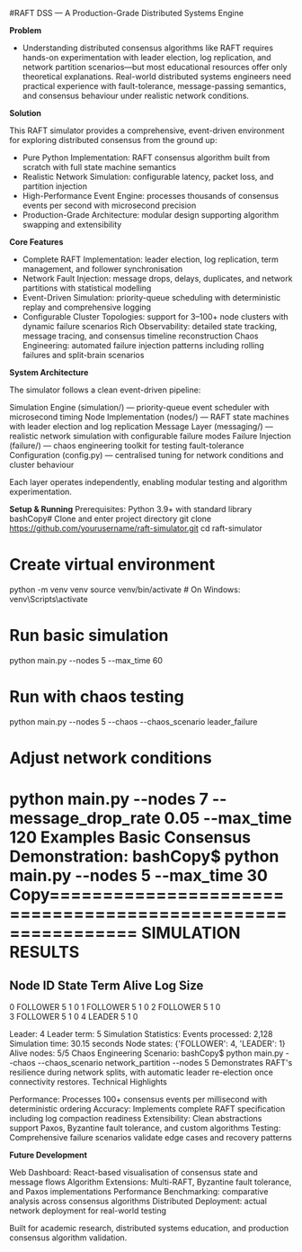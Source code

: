 
#RAFT DSS — A Production-Grade Distributed Systems Engine

**Problem**
 - Understanding distributed consensus algorithms like RAFT requires hands-on experimentation with leader election, log replication, and network partition scenarios—but most educational resources offer only theoretical explanations.
Real-world distributed systems engineers need practical experience with fault-tolerance, message-passing semantics, and consensus behaviour under realistic network conditions.

**Solution**

This RAFT simulator provides a comprehensive, event-driven environment for exploring distributed consensus from the ground up:

 - Pure Python Implementation: RAFT consensus algorithm built from scratch with full state machine semantics
 - Realistic Network Simulation: configurable latency, packet loss, and partition injection
 - High-Performance Event Engine: processes thousands of consensus events per second with microsecond precision
 - Production-Grade Architecture: modular design supporting algorithm swapping and extensibility

**Core Features**

 - Complete RAFT Implementation: leader election, log replication, term management, and follower synchronisation
 - Network Fault Injection: message drops, delays, duplicates, and network partitions with statistical modelling
 - Event-Driven Simulation: priority-queue scheduling with deterministic replay and comprehensive logging
 - Configurable Cluster Topologies: support for 3–100+ node clusters with dynamic failure scenarios
Rich Observability: detailed state tracking, message tracing, and consensus timeline reconstruction
Chaos Engineering: automated failure injection patterns including rolling failures and split-brain scenarios

**System Architecture**

The simulator follows a clean event-driven pipeline:

Simulation Engine (simulation/) — priority-queue event scheduler with microsecond timing
Node Implementation (nodes/) — RAFT state machines with leader election and log replication
Message Layer (messaging/) — realistic network simulation with configurable failure modes
Failure Injection (failure/) — chaos engineering toolkit for testing fault-tolerance
Configuration (config.py) — centralised tuning for network conditions and cluster behaviour

Each layer operates independently, enabling modular testing and algorithm experimentation.


**Setup & Running**
Prerequisites: Python 3.9+ with standard library
bashCopy# Clone and enter project directory
git clone https://github.com/yourusername/raft-simulator.git
cd raft-simulator

# Create virtual environment
python -m venv venv
source venv/bin/activate  # On Windows: venv\Scripts\activate

# Run basic simulation
python main.py --nodes 5 --max_time 60

# Run with chaos testing
python main.py --nodes 5 --chaos --chaos_scenario leader_failure

# Adjust network conditions
python main.py --nodes 7 --message_drop_rate 0.05 --max_time 120
Examples
Basic Consensus Demonstration:
bashCopy$ python main.py --nodes 5 --max_time 30
Copy============================================================
SIMULATION RESULTS
============================================================
Node ID  State      Term   Alive  Log Size
------------------------------------------------------------
0        FOLLOWER   5      1      0
1        FOLLOWER   5      1      0
2        FOLLOWER   5      1      0  
3        FOLLOWER   5      1      0
4        LEADER     5      1      0

Leader: 4
Leader term: 5
Simulation Statistics:
Events processed: 2,128
Simulation time: 30.15 seconds
Node states: {'FOLLOWER': 4, 'LEADER': 1}
Alive nodes: 5/5
Chaos Engineering Scenario:
bashCopy$ python main.py --chaos --chaos_scenario network_partition --nodes 5
Demonstrates RAFT's resilience during network splits, with automatic leader re-election once connectivity restores.
Technical Highlights

Performance: Processes 100+ consensus events per millisecond with deterministic ordering
Accuracy: Implements complete RAFT specification including log compaction readiness
Extensibility: Clean abstractions support Paxos, Byzantine fault tolerance, and custom algorithms
Testing: Comprehensive failure scenarios validate edge cases and recovery patterns

**Future Development**

Web Dashboard: React-based visualisation of consensus state and message flows
Algorithm Extensions: Multi-RAFT, Byzantine fault tolerance, and Paxos implementations
Performance Benchmarking: comparative analysis across consensus algorithms
Distributed Deployment: actual network deployment for real-world testing


Built for academic research, distributed systems education, and production consensus algorithm validation.
